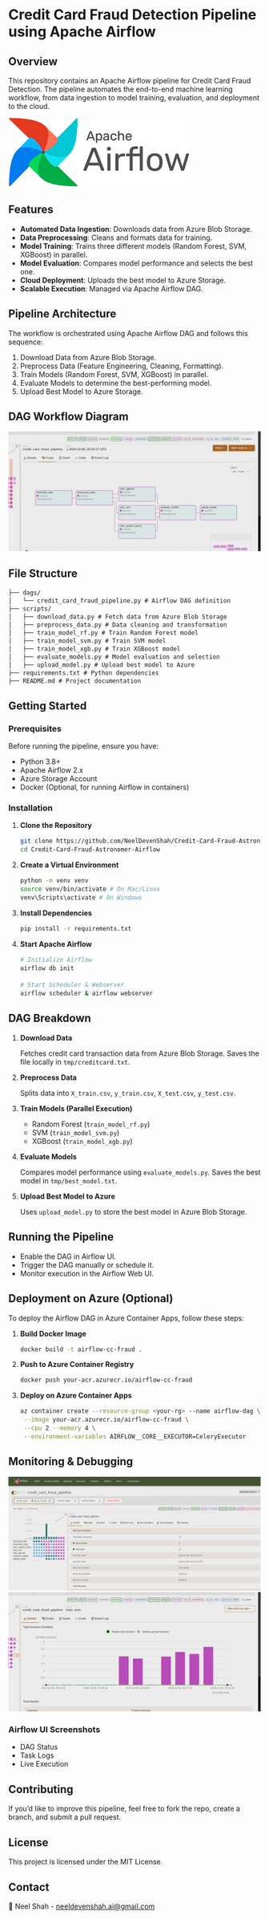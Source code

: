# Credit Card Fraud Detection Pipeline using Apache Airflow

## Overview

This repository contains an Apache Airflow pipeline for Credit Card Fraud Detection. The pipeline automates the end-to-end machine learning workflow, from data ingestion to model training, evaluation, and deployment to the cloud.

![Airflow](assets/airflow.png)

## Features

- **Automated Data Ingestion**: Downloads data from Azure Blob Storage.
- **Data Preprocessing**: Cleans and formats data for training.
- **Model Training**: Trains three different models (Random Forest, SVM, XGBoost) in parallel.
- **Model Evaluation**: Compares model performance and selects the best one.
- **Cloud Deployment**: Uploads the best model to Azure Storage.
- **Scalable Execution**: Managed via Apache Airflow DAG.

## Pipeline Architecture

The workflow is orchestrated using Apache Airflow DAG and follows this sequence:

1. Download Data from Azure Blob Storage.
2. Preprocess Data (Feature Engineering, Cleaning, Formatting).
3. Train Models (Random Forest, SVM, XGBoost) in parallel.
4. Evaluate Models to determine the best-performing model.
5. Upload Best Model to Azure Storage.

## DAG Workflow Diagram

![DAG Diagaram](assets/Pi7_Screenshot_from_2024-12-09_02-12-18.png)

## File Structure

```
├── dags/
│   └── credit_card_fraud_pipeline.py # Airflow DAG definition
├── scripts/
│   ├── download_data.py # Fetch data from Azure Blob Storage
│   ├── preprocess_data.py # Data cleaning and transformation
│   ├── train_model_rf.py # Train Random Forest model
│   ├── train_model_svm.py # Train SVM model
│   ├── train_model_xgb.py # Train XGBoost model
│   ├── evaluate_models.py # Model evaluation and selection
│   ├── upload_model.py # Upload best model to Azure
├── requirements.txt # Python dependencies
├── README.md # Project documentation
```

## Getting Started

### Prerequisites

Before running the pipeline, ensure you have:

- Python 3.8+
- Apache Airflow 2.x
- Azure Storage Account
- Docker (Optional, for running Airflow in containers)

### Installation

1. **Clone the Repository**

   ```sh
   git clone https://github.com/NeelDevenShah/Credit-Card-Fraud-Astronomer-Airflow
   cd Credit-Card-Fraud-Astronomer-Airflow
   ```

2. **Create a Virtual Environment**

   ```sh
   python -m venv venv
   source venv/bin/activate # On Mac/Linux
   venv\Scripts\activate # On Windows
   ```

3. **Install Dependencies**

   ```sh
   pip install -r requirements.txt
   ```

4. **Start Apache Airflow**

   ```sh
   # Initialize Airflow
   airflow db init

   # Start Scheduler & Webserver
   airflow scheduler & airflow webserver
   ```

## DAG Breakdown

1. **Download Data**

   Fetches credit card transaction data from Azure Blob Storage.
   Saves the file locally in `tmp/creditcard.txt`.

2. **Preprocess Data**

   Splits data into `X_train.csv`, `y_train.csv`, `X_test.csv`, `y_test.csv`.

3. **Train Models (Parallel Execution)**

   - Random Forest (`train_model_rf.py`)
   - SVM (`train_model_svm.py`)
   - XGBoost (`train_model_xgb.py`)

4. **Evaluate Models**

   Compares model performance using `evaluate_models.py`.
   Saves the best model in `tmp/best_model.txt`.

5. **Upload Best Model to Azure**

   Uses `upload_model.py` to store the best model in Azure Blob Storage.

## Running the Pipeline

- Enable the DAG in Airflow UI.
- Trigger the DAG manually or schedule it.
- Monitor execution in the Airflow Web UI.

## Deployment on Azure (Optional)

To deploy the Airflow DAG in Azure Container Apps, follow these steps:

1. **Build Docker Image**

   ```sh
   docker build -t airflow-cc-fraud .
   ```

2. **Push to Azure Container Registry**

   ```sh
   docker push your-acr.azurecr.io/airflow-cc-fraud
   ```

3. **Deploy on Azure Container Apps**

   ```sh
   az container create --resource-group <your-rg> --name airflow-dag \
    --image your-acr.azurecr.io/airflow-cc-fraud \
    --cpu 2 --memory 4 \
    --environment-variables AIRFLOW__CORE__EXECUTOR=CeleryExecutor
   ```

## Monitoring & Debugging

![Pipeline Running Status](assets/Pi7_Screenshot_from_2024-12-09_02-48-50.png)
![Pipeline Stats](assets/Pi7_Screenshot_from_2024-12-09_02-13-30.png)

### Airflow UI Screenshots

- DAG Status
- Task Logs
- Live Execution

## Contributing

If you’d like to improve this pipeline, feel free to fork the repo, create a branch, and submit a pull request.

## License

This project is licensed under the MIT License.

## Contact

📧 Neel Shah - neeldevenshah.ai@gmail.com
